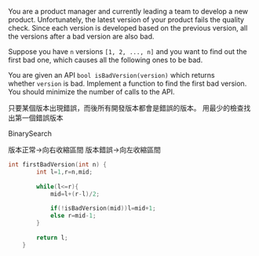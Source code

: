 You are a product manager and currently leading a team to develop a new product. Unfortunately, the latest version of your product fails the quality check. Since each version is developed based on the previous version, all the versions after a bad version are also bad.

Suppose you have `n` versions `[1, 2, ..., n]` and you want to find out the first bad one, which causes all the following ones to be bad.

You are given an API `bool isBadVersion(version)` which returns whether `version` is bad. Implement a function to find the first bad version. You should minimize the number of calls to the API. 

只要某個版本出現錯誤，而後所有開發版本都會是錯誤的版本。
用最少的檢查找出第一個錯誤版本

BinarySearch

版本正常→向右收縮區間
版本錯誤→向左收縮區間
```cpp
int firstBadVersion(int n) {
        int l=1,r=n,mid;
    
        while(l<=r){
            mid=l+(r-l)/2;
            
            if(!isBadVersion(mid))l=mid+1;
            else r=mid-1;
        }
        
        return l;
    }
```